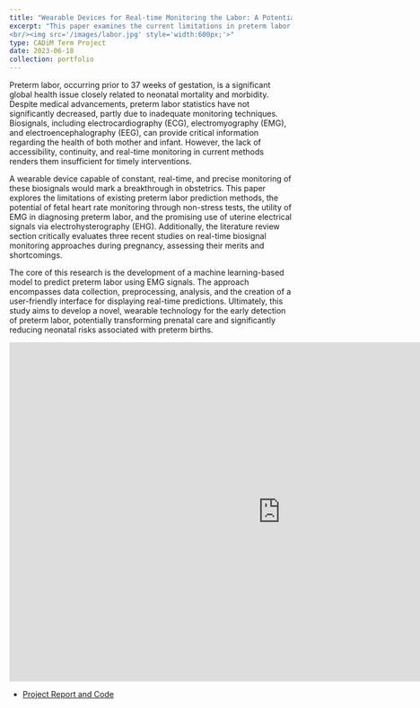 ```yaml
---
title: "Wearable Devices for Real-time Monitoring the Labor: A Potential Predictor of Preterm Labor"
excerpt: "This paper examines the current limitations in preterm labor prediction and proposes the development of a machine learning-based, wearable device for real-time monitoring of biosignals to improve early detection and prenatal care. 
<br/><img src='/images/labor.jpg' style='width:600px;'>"
type: CADiM Term Project
date: 2023-06-18
collection: portfolio
---
```


Preterm labor, occurring prior to 37 weeks of gestation, is a significant global health issue closely related to neonatal mortality and morbidity. Despite medical advancements, preterm labor statistics have not significantly decreased, partly due to inadequate monitoring techniques. Biosignals, including electrocardiography (ECG), electromyography (EMG), and electroencephalography (EEG), can provide critical information regarding the health of both mother and infant. However, the lack of accessibility, continuity, and real-time monitoring in current methods renders them insufficient for timely interventions. 

A wearable device capable of constant, real-time, and precise monitoring of these biosignals would mark a breakthrough in obstetrics. This paper explores the limitations of existing preterm labor prediction methods, the potential of fetal heart rate monitoring through non-stress tests, the utility of EMG in diagnosing preterm labor, and the promising use of uterine electrical signals via electrohysterography (EHG). Additionally, the literature review section critically evaluates three recent studies on real-time biosignal monitoring approaches during pregnancy, assessing their merits and shortcomings.

The core of this research is the development of a machine learning-based model to predict preterm labor using EMG signals. The approach encompasses data collection, preprocessing, analysis, and the creation of a user-friendly interface for displaying real-time predictions. Ultimately, this study aims to develop a novel, wearable technology for the early detection of preterm labor, potentially transforming prenatal care and significantly reducing neonatal risks associated with preterm births.

<iframe width="966" height="604" src="https://www.youtube.com/embed/nhWAvj13AtM" title="EHB 440E Term Project - Wearable Devices for Real-time Monitoring the Labor" frameborder="0" allow="accelerometer; autoplay; clipboard-write; encrypted-media; gyroscope; picture-in-picture; web-share" referrerpolicy="strict-origin-when-cross-origin" allowfullscreen></iframe>


* [Project Report and Code](https://drive.google.com/file/d/1pP81yBmin3rkRqZr4hfZPtLlAdCNkEaU/view?usp=share_link)
